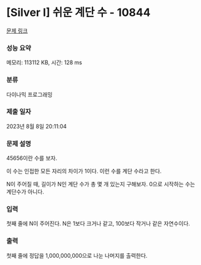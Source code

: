 # [Silver I] 쉬운 계단 수 - 10844 

[문제 링크](https://www.acmicpc.net/problem/10844) 

### 성능 요약

메모리: 113112 KB, 시간: 128 ms

### 분류

다이나믹 프로그래밍

### 제출 일자

2023년 8월 8일 20:11:04

### 문제 설명

<p>45656이란 수를 보자.</p>

<p>이 수는 인접한 모든 자리의 차이가 1이다. 이런 수를 계단 수라고 한다.</p>

<p>N이 주어질 때, 길이가 N인 계단 수가 총 몇 개 있는지 구해보자. 0으로 시작하는 수는 계단수가 아니다.</p>

### 입력 

 <p>첫째 줄에 N이 주어진다. N은 1보다 크거나 같고, 100보다 작거나 같은 자연수이다.</p>

### 출력 

 <p>첫째 줄에 정답을 1,000,000,000으로 나눈 나머지를 출력한다.</p>

